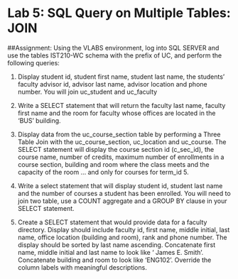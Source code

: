 # Lab 5: SQL Query on Multiple Tables: JOIN  

##Assignment: Using the VLABS environment, log into SQL SERVER and use the tables IST210-WC schema with the prefix of UC, and perform the following queries:

1. Display student id, student first name, student last name, the students’ faculty advisor id, advisor last name, advisor location and phone number. You will join uc_student and uc_faculty

2. Write a SELECT statement that will return the faculty last name, faculty first name and the room for faculty whose offices are located in the ‘BUS’ building.

3. Display data from the uc_course_section table by performing a Three Table Join with the uc_course_section, uc_location and uc_course. The SELECT statement will display the course section id (c_sec_id), the course name, number of credits, maximum number of enrollments in a course section, building and room where the class meets and the capacity of the room … and only for courses for term_id 5.

4. Write a select statement that will display student id, student last name and the number of courses a student has been enrolled. You will need to join two table, use a COUNT aggregate and a GROUP BY clause in your SELECT statement.

5. Create a SELECT statement that would provide data for a faculty directory. Display should include faculty id, first name, middle initial, last name, office location (building and room), rank and phone number. The display should be sorted by last name ascending. Concatenate first name, middle initial and last name to look like ‘ James E. Smith’. Concatenate building and room to look like ‘ENG102’. Override the column labels with meaningful descriptions.
